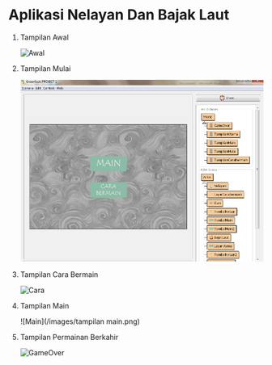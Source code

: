 # Aplikasi Nelayan Dan Bajak Laut

1. Tampilan Awal

   ![Awal](/images/tampilanutama.png)

2. Tampilan Mulai

   ![Mulai](/images/tampilanmulai.png)

3. Tampilan Cara Bermain 

   ![Cara](/images/tampilancarabermain.png)

4. Tampilan Main

   ![Main](/images/tampilan main.png)

5. Tampilan Permainan Berkahir

   ![GameOver](/images/tampilangameover.png)
